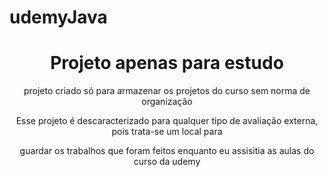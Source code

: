 # udemyJava

  <h1 align="center">Projeto apenas para estudo</h1>
  <p align="center"> projeto criado só para armazenar os projetos do curso sem norma de organização
  <p align="center">Esse projeto é descaracterizado para qualquer tipo de avaliação externa, pois trata-se um local para
  <p align="center">guardar os trabalhos que foram feitos enquanto eu assisitia as aulas do curso da udemy 
